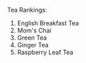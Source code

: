 Tea Rankings:
1. English Breakfast Tea
2. Mom's Chai
3. Green Tea
4. Ginger Tea
5. Raspberry Leaf Tea
